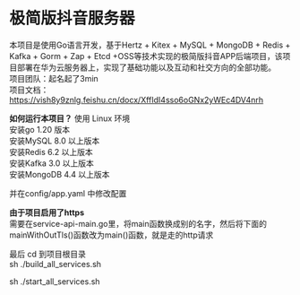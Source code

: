 # 极简版抖音服务器
本项目是使用Go语言开发，基于Hertz + Kitex +  MySQL + MongoDB + Redis + Kafka + Gorm + Zap + Etcd +OSS等技术实现的极简版抖音APP后端项目，该项目部署在华为云服务器上，实现了基础功能以及互动和社交方向的全部功能。<br>
项目团队：起名起了3min<br>
项目文档：https://vish8y9znlg.feishu.cn/docx/XffIdI4sso6oGNx2yWEc4DV4nrh  <br>

**如何运行本项目？**
使用 Linux 环境<br>
安装go 1.20 版本<br>
安装MySQL 8.0 以上版本<br>
安装Redis 6.2 以上版本<br>
安装Kafka 3.0 以上版本<br>
安装MongoDB 4.4 以上版本<br>

并在config/app.yaml 中修改配置<br>

**由于项目启用了https**<br>
需要在service-api-main.go里，将main函数换成别的名字，然后将下面的mainWithOutTls()函数改为main()函数，就是走的http请求<br>

最后 cd 到项目根目录<br>
sh ./build_all_services.sh  

sh ./start_all_services.sh  


